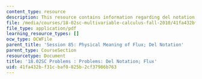 ```yaml
---
content_type: resource
description: This resource contains information regarding del notation; flux.
file: /media/courses/18-02sc-multivariable-calculus-fall-2010/41fa432bf31cbaf0825b2cf37986b763_MIT18_02SC_pb_85_quest.pdf
file_type: application/pdf
learning_resource_types: []
ocw_type: OCWFile
parent_title: 'Session 85: Physical Meaning of Flux; Del Notation'
parent_type: CourseSection
resourcetype: Document
title: '18.02SC Problems : Problems: Del Notation; Flux'
uid: 41fa432b-f31c-baf0-825b-2cf37986b763
---
```

